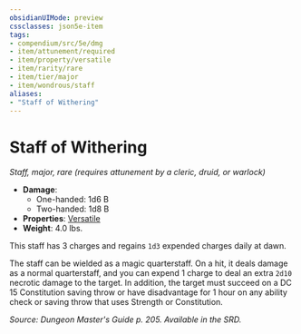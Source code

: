```yaml
---
obsidianUIMode: preview
cssclasses: json5e-item
tags:
- compendium/src/5e/dmg
- item/attunement/required
- item/property/versatile
- item/rarity/rare
- item/tier/major
- item/wondrous/staff
aliases: 
- "Staff of Withering"
---
```

# Staff of Withering
*Staff, major, rare (requires attunement by a cleric, druid, or warlock)*  

- **Damage**:
  - One-handed: 1d6 B
  - Two-handed: 1d8 B
- **Properties**: [Versatile](rules/item-properties.md#Versatile)
- **Weight**: 4.0 lbs.

This staff has 3 charges and regains `1d3` expended charges daily at dawn.

The staff can be wielded as a magic quarterstaff. On a hit, it deals damage as a normal quarterstaff, and you can expend 1 charge to deal an extra `2d10` necrotic damage to the target. In addition, the target must succeed on a DC 15 Constitution saving throw or have disadvantage for 1 hour on any ability check or saving throw that uses Strength or Constitution.

*Source: Dungeon Master's Guide p. 205. Available in the SRD.*